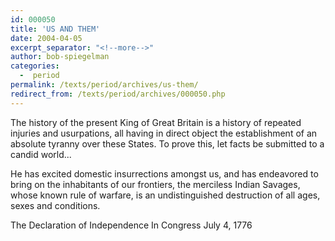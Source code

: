 ```yaml
---
id: 000050
title: 'US AND THEM'
date: 2004-04-05
excerpt_separator: "<!--more-->"
author: bob-spiegelman
categories:
  -  period
permalink: /texts/period/archives/us-them/
redirect_from: /texts/period/archives/000050.php
---
```


The history of the present King of Great Britain is a history of repeated
injuries and usurpations, all having in direct object the establishment of
an absolute tyranny over these States. To prove this, let facts be submitted
to a candid world...

He has excited domestic insurrections amongst us, and has endeavored to
bring on the inhabitants of our frontiers, the merciless Indian Savages,
whose known rule of warfare, is an undistinguished destruction of all ages,
sexes and conditions.

The Declaration of Independence
In Congress
July 4, 1776
